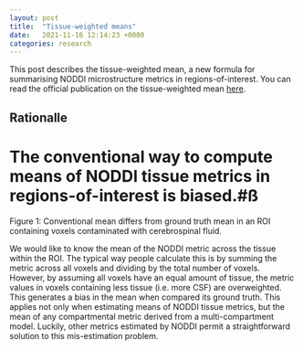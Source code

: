 ```yaml
---
layout: post
title:  "Tissue-weighted means"
date:   2021-11-16 12:14:23 +0000
categories: research
---
```


This post describes the tissue-weighted mean, a new formula for summarising NODDI microstructure metrics in regions-of-interest.
You can read the official publication on the tissue-weighted mean [here][tissue-weighted-mean-preprint].

## Rationalle

# The conventional way to compute means of NODDI tissue metrics in regions-of-interest is biased.#ß

Figure 1: Conventional mean differs from ground truth mean in an ROI containing voxels contaminated with cerebrospinal fluid.

We would like to know the mean of the NODDI metric across the tissue within the ROI. The typical way people calculate this is by summing the metric across all voxels and dividing by the total number of voxels. However, by assuming all voxels have an equal amount of tissue, the metric values in voxels containing less tissue (i.e. more CSF) are overweighted. This generates a bias in the mean when compared its ground truth. This applies not only when estimating means of NODDI tissue metrics, but the mean of any compartmental metric derived from a multi-compartment model. Luckily, other metrics estimated by NODDI permit a straightforward solution to this mis-estimation problem.


[tissue-weighted-mean-preprint]: https://www.biorxiv.org/content/10.1101/2021.06.29.450089v3.abstract

